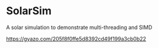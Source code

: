 # SolarSim
A solar simulation to demonstrate multi-threading and SIMD

https://gyazo.com/205f8f0ffe5d8392cd49f199a3cb0b22
